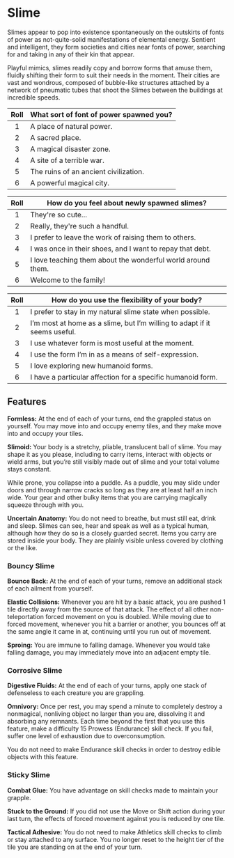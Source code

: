 # Slime

Slimes appear to pop into existence spontaneously on the outskirts of fonts of power as not-quite-solid manifestations of elemental energy. Sentient and intelligent, they form societies and cities near fonts of power, searching for and taking in any of their kin that appear.

Playful mimics, slimes readily copy and borrow forms that amuse them, fluidly shifting their form to suit their needs in the moment.
Their cities are vast and wondrous, composed of bubble-like structures attached by a network of pneumatic tubes that shoot the Slimes between the buildings at incredible speeds.

<div class="side-panel">

| Roll  | What sort of font of power spawned you? |
| :---: | --------------------------------------- |
|   1   | A place of natural power.               |
|   2   | A sacred place.                         |
|   3   | A magical disaster zone.                |
|   4   | A site of a terrible war.               |
|   5   | The ruins of an ancient civilization.   |
|   6   | A powerful magical city.                |

| Roll  | How do you feel about newly spawned slimes?                 |
| :---: | ----------------------------------------------------------- |
|   1   | They're so cute...                                          |
|   2   | Really, they're such a handful.                             |
|   3   | I prefer to leave the work of raising them to others.       |
|   4   | I was once in their shoes, and I want to repay that debt.   |
|   5   | I love teaching them about the wonderful world around them. |
|   6   | Welcome to the family!                                      |

| Roll  | How do you use the flexibility of your body?                              |
| :---: | ------------------------------------------------------------------------- |
|   1   | I prefer to stay in my natural slime state when possible.                 |
|   2   | I’m most at home as a slime, but I’m willing to adapt if it seems useful. |
|   3   | I use whatever form is most useful at the moment.                         |
|   4   | I use the form I’m in as a means of self-expression.                      |
|   5   | I love exploring new humanoid forms.                                      |
|   6   | I have a particular affection for a specific humanoid form.               |

</div>

## Features

**Formless:** At the end of each of your turns, end the grappled status on yourself. You may move into and occupy enemy tiles, and they make move into and occupy your tiles.

**Slimoid:** Your body is a stretchy, pliable, translucent ball of slime. You may shape it as you please, including to carry items, interact with objects or wield arms, but you’re still visibly made out of slime and your total volume stays constant.

While prone, you collapse into a puddle. As a puddle, you may slide under doors and through narrow cracks so long as they are at least half an inch wide. Your gear and other bulky items that you are carrying magically squeeze through with you.

**Uncertain Anatomy:** You do not need to breathe, but must still eat, drink and sleep. Slimes can see, hear and speak as well as a typical human, although how they do so is a closely guarded secret. Items you carry are stored inside your body. They are plainly visible unless covered by clothing or the like.

### Bouncy Slime

**Bounce Back:** At the end of each of your turns, remove an additional stack of each ailment from yourself.

**Elastic Collisions:** Whenever you are hit by a basic attack, you are pushed 1 tile directly away from the source of that attack. The effect of all other non-teleportation forced movement on you is doubled. While moving due to forced movement, whenever you hit a barrier or another, you bounces off at the same angle it came in at, continuing until you run out of movement.

**Sproing:** You are immune to falling damage. Whenever you would take falling damage, you may immediately move into an adjacent empty tile.

### Corrosive Slime

**Digestive Fluids:** At the end of each of your turns, apply one stack of defenseless to each creature you are grappling.

**Omnivory:** Once per rest, you may spend a minute to completely destroy a nonmagical, nonliving object no larger than you are, dissolving it and absorbing any remnants. Each time beyond the first that you use this feature, make a difficulty 15 Prowess (Endurance) skill check. If you fail, suffer one level of exhaustion due to overconsumption.

You do not need to make Endurance skill checks in order to destroy edible objects with this feature.

### Sticky Slime

**Combat Glue:** You have advantage on skill checks made to maintain your grapple.

**Stuck to the Ground:** If you did not use the Move or Shift action during your last turn, the effects of forced movement against you is reduced by one tile.

**Tactical Adhesive:** You do not need to make Athletics skill checks to climb or stay attached to any surface. You no longer reset to the height tier of the tile you are standing on at the end of your turn.

